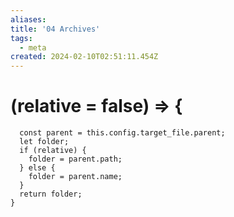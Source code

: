 ```yaml
---
aliases: 
title: '04 Archives'
tags:
  - meta
created: 2024-02-10T02:51:11.454Z
---
```


# (relative = false) => {
      const parent = this.config.target_file.parent;
      let folder;
      if (relative) {
        folder = parent.path;
      } else {
        folder = parent.name;
      }
      return folder;
    }